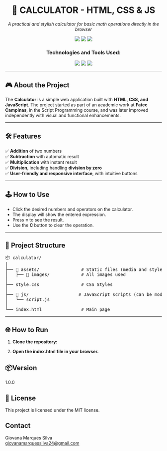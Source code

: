 <h1 align="center">🧮 CALCULATOR - HTML, CSS & JS</h1>

<p align="center"><em>A practical and stylish calculator for basic math operations directly in the browser</em></p>

<p align="center">
  <img src="https://img.shields.io/badge/last%20commit-june-blue?style=flat-square" />
  <img src="https://img.shields.io/badge/javascript-100%25-F7DF1E?style=flat-square&logo=javascript&logoColor=black" />
  <img src="https://img.shields.io/badge/technologies-3-blue?style=flat-square" />
</p>

<h3 align="center">Technologies and Tools Used:</h3>

<p align="center">
  <img src="https://img.shields.io/badge/HTML5-E34F26?style=for-the-badge&logo=html5&logoColor=white" />
  <img src="https://img.shields.io/badge/CSS3-1572B6?style=for-the-badge&logo=css3&logoColor=white" />
  <img src="https://img.shields.io/badge/JavaScript-F7DF1E?style=for-the-badge&logo=javascript&logoColor=black" />
</p>

---

## 🎮 About the Project

The **Calculator** is a simple web application built with **HTML, CSS, and JavaScript**. The project started as part of an academic work at **Fatec Campinas**, in the Script Programming course, and was later improved independently with visual and functional enhancements.

---

## 🛠️ Features

✅ **Addition** of two numbers  
✅ **Subtraction** with automatic result  
✅ **Multiplication** with instant result  
✅ **Division**, including handling **division by zero**  
✅ **User-friendly and responsive interface**, with intuitive buttons

---

## 🕹️ How to Use

- Click the desired numbers and operators on the calculator.  
- The display will show the entered expression.  
- Press **=** to see the result.  
- Use the **C** button to clear the operation.

---

## 📂 Project Structure

<pre>📦 calculator/
│
├── 📁 assets/                # Static files (media and styles)
│   ├── 📁 images/            # All images used
│
├── style.css                # CSS Styles
│
├── 📁 js/                   # JavaScript scripts (can be modularized later)
│   └── script.js
│
└── index.html               # Main page
</pre>

---

## 🌐 How to Run

1. **Clone the repository:**

2. **Open the index.html file in your browser.**

<h2>📦Version</h2>
<p>1.0.0</p>

<h2>📄 License</h2>
<p>This project is licensed under the MIT license.</p>

## Contact
Giovana Marques Silva <br>
giovanamarquessilva24@gmail.com
